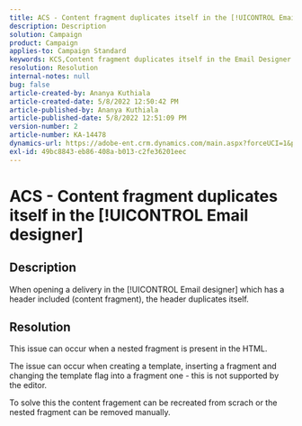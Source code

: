 ```yaml
---
title: ACS - Content fragment duplicates itself in the [!UICONTROL Email designer]
description: Description
solution: Campaign
product: Campaign
applies-to: Campaign Standard
keywords: KCS,Content fragment duplicates itself in the Email Designer
resolution: Resolution
internal-notes: null
bug: false
article-created-by: Ananya Kuthiala
article-created-date: 5/8/2022 12:50:42 PM
article-published-by: Ananya Kuthiala
article-published-date: 5/8/2022 12:51:09 PM
version-number: 2
article-number: KA-14478
dynamics-url: https://adobe-ent.crm.dynamics.com/main.aspx?forceUCI=1&pagetype=entityrecord&etn=knowledgearticle&id=4af6aa75-cdce-ec11-a7b5-0022480a8e40
exl-id: 49bc8843-eb86-408a-b013-c2fe36201eec
---
```

# ACS - Content fragment duplicates itself in the [!UICONTROL Email designer]

## Description


When opening a delivery in the [!UICONTROL Email designer] which has a header included (content fragment), the header duplicates itself.


## Resolution


This issue can occur when a nested fragment is present in the HTML.

The issue can occur when creating a template, inserting a fragment and changing the template flag into a fragment one - this is not supported by the editor.

To solve this the content fragement can be recreated from scrach or the nested fragment can be removed manually.
